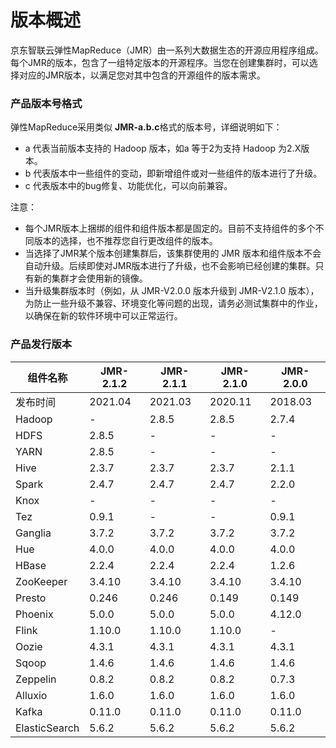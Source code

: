 # 版本概述

京东智联云弹性MapReduce（JMR）由一系列大数据生态的开源应用程序组成。每个JMR的版本，包含了一组特定版本的开源程序。当您在创建集群时，可以选择对应的JMR版本，以满足您对其中包含的开源组件的版本需求。

### 产品版本号格式

弹性MapReduce采用类似 **JMR-a.b.c**格式的版本号，详细说明如下：

- a 代表当前版本支持的 Hadoop 版本，如a 等于2为支持 Hadoop 为2.X版本。
- b 代表版本中一些组件的变动，即新增组件或对一些组件的版本进行了升级。
- c 代表版本中的bug修复、功能优化，可以向前兼容。

注意：

- 每个JMR版本上捆绑的组件和组件版本都是固定的。目前不支持组件的多个不同版本的选择，也不推荐您自行更改组件的版本。
- 当选择了JMR某个版本创建集群后，该集群使用的 JMR 版本和组件版本不会自动升级。后续即使对JMR版本进行了升级，也不会影响已经创建的集群。只有新的集群才会使用新的镜像。
- 当升级集群版本时（例如，从 JMR-V2.0.0 版本升级到 JMR-V2.1.0 版本），为防止一些升级不兼容、环境变化等问题的出现，请务必测试集群中的作业，以确保在新的软件环境中可以正常运行。

### 产品发行版本

| 组件名称      | JMR-2.1.2 | JMR-2.1.1 | JMR-2.1.0 | JMR-2.0.0 |
| ------------- | --------- | --------- | --------- | --------- |
| 发布时间      | 2021.04   | 2021.03   | 2020.11   | 2018.03   |
| Hadoop        | -         | 2.8.5     | 2.8.5     | 2.7.4     |
| HDFS          | 2.8.5     | -         | -         | -         |
| YARN          | 2.8.5     | -         | -         | -         |
| Hive          | 2.3.7     | 2.3.7     | 2.3.7     | 2.1.1     |
| Spark         | 2.4.7     | 2.4.7     | 2.4.7     | 2.2.0     |
| Knox          | -         | -         | -         | -         |
| Tez           | 0.9.1     | -         | -         | 0.9.1     |
| Ganglia       | 3.7.2     | 3.7.2     | 3.7.2     | 3.7.2     |
| Hue           | 4.0.0     | 4.0.0     | 4.0.0     | 4.0.0     |
| HBase         | 2.2.4     | 2.2.4     | 2.2.4     | 1.2.6     |
| ZooKeeper     | 3.4.10    | 3.4.10    | 3.4.10    | 3.4.10    |
| Presto        | 0.246     | 0.246     | 0.149     | 0.149     |
| Phoenix       | 5.0.0     | 5.0.0     | 5.0.0     | 4.12.0    |
| Flink         | 1.10.0    | 1.10.0    | 1.10.0    | -         |
| Oozie         | 4.3.1     | 4.3.1     | 4.3.1     | 4.3.1     |
| Sqoop         | 1.4.6     | 1.4.6     | 1.4.6     | 1.4.6     |
| Zeppelin      | 0.8.2     | 0.8.2     | 0.8.2     | 0.7.3     |
| Alluxio       | 1.6.0     | 1.6.0     | 1.6.0     | 1.6.0     |
| Kafka         | 0.11.0    | 0.11.0    | 0.11.0    | 0.11.0    |
| ElasticSearch | 5.6.2     | 5.6.2     | 5.6.2     | 5.6.2     |

